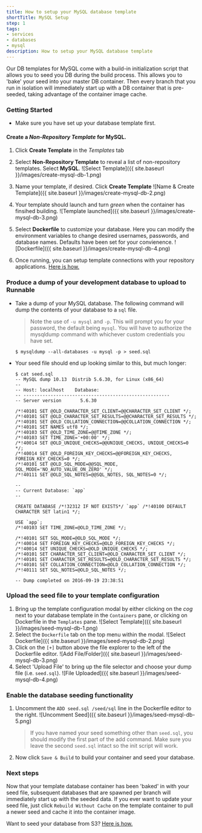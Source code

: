 ```yaml
---
title: How to setup your MySQL database template
shortTitle: MySQL Setup
step: 1
tags:
- services
- databases
- mysql
description: How to setup your MySQL database template
---
```


Our DB templates for MySQL come with a build-in initialization script that allows you
to seed you DB during the build process. This allows you to 'bake' your seed into your master DB
container. Then every branch that you run in isolation will immediately start up with a DB
container that is pre-seeded, taking advantage of the container image cache.

### Getting Started
* Make sure you have set up your database template first.
#### Create a _Non-Repository Template_ for MySQL.
  1. Click __Create Template__ in the _Templates_ tab
  2. Select __Non-Repository Template__ to reveal a list of non-repository templates. Select __MySQL__.
    ![Select Template]({{ site.baseurl }}/images/create-mysql-db-1.png)  

  3. Name your template, if desired. Click __Create Template__
    ![Name & Create Template]({{ site.baseurl }}/images/create-mysql-db-2.png)  

  4. Your template should launch and turn *green* when the container has finsihed building.
    ![Template launched]({{ site.baseurl }}/images/create-mysql-db-3.png)  

  5. Select __Dockerfile__ to customize your database. Here you can modify the environment variables to
  change desired usernames, passwords, and database names. Defaults have been set for your convienence.
    ![Dockerfile]({{ site.baseurl }}/images/create-mysql-db-4.png)  

  6. Once running, you can setup template connections with your repository applications. [Here is how.](/connections/how_to_connect_your_containers.md)


### Produce a dump of your development database to upload to Runnable
* Take a dump of your MySQL database. The following command will dump the contents of your database to a `sql` file.
  > Note the use of `-u mysql` and `-p`. This will prompt you for your password, the default being `mysql`. 
  You will have to authorize the mysqldump command with whichever custom credentials you have set.
  
  ```
  $ mysqldump --all-databases -u mysql -p > seed.sql
  ```  

* Your seed file should end up looking similar to this, but much longer:
    ```
    $ cat seed.sql
    -- MySQL dump 10.13  Distrib 5.6.30, for Linux (x86_64)
    --
    -- Host: localhost    Database:
    -- ------------------------------------------------------
    -- Server version       5.6.30

    /*!40101 SET @OLD_CHARACTER_SET_CLIENT=@@CHARACTER_SET_CLIENT */;
    /*!40101 SET @OLD_CHARACTER_SET_RESULTS=@@CHARACTER_SET_RESULTS */;
    /*!40101 SET @OLD_COLLATION_CONNECTION=@@COLLATION_CONNECTION */;
    /*!40101 SET NAMES utf8 */;
    /*!40103 SET @OLD_TIME_ZONE=@@TIME_ZONE */;
    /*!40103 SET TIME_ZONE='+00:00' */;
    /*!40014 SET @OLD_UNIQUE_CHECKS=@@UNIQUE_CHECKS, UNIQUE_CHECKS=0 */;
    /*!40014 SET @OLD_FOREIGN_KEY_CHECKS=@@FOREIGN_KEY_CHECKS, FOREIGN_KEY_CHECKS=0 */;
    /*!40101 SET @OLD_SQL_MODE=@@SQL_MODE, SQL_MODE='NO_AUTO_VALUE_ON_ZERO' */;
    /*!40111 SET @OLD_SQL_NOTES=@@SQL_NOTES, SQL_NOTES=0 */;

    --
    -- Current Database: `app`
    --

    CREATE DATABASE /*!32312 IF NOT EXISTS*/ `app` /*!40100 DEFAULT CHARACTER SET latin1 */;

    USE `app`;
    /*!40103 SET TIME_ZONE=@OLD_TIME_ZONE */;

    /*!40101 SET SQL_MODE=@OLD_SQL_MODE */;
    /*!40014 SET FOREIGN_KEY_CHECKS=@OLD_FOREIGN_KEY_CHECKS */;
    /*!40014 SET UNIQUE_CHECKS=@OLD_UNIQUE_CHECKS */;
    /*!40101 SET CHARACTER_SET_CLIENT=@OLD_CHARACTER_SET_CLIENT */;
    /*!40101 SET CHARACTER_SET_RESULTS=@OLD_CHARACTER_SET_RESULTS */;
    /*!40101 SET COLLATION_CONNECTION=@OLD_COLLATION_CONNECTION */;
    /*!40111 SET SQL_NOTES=@OLD_SQL_NOTES */;

    -- Dump completed on 2016-09-19 23:38:51
    ```

### Upload the seed file to your template configuration
1. Bring up the template configuration modal by either clicking on the _cog_ next to your database template in the `Containers` pane, or clicking on Dockerfile in the `Templates` pane.
  ![Select Template]({{ site.baseurl }}/images/seed-mysql-db-1.png)  
2. Select the `Dockerfile` tab on the top menu within the modal.
  ![Select Dockerfile]({{ site.baseurl }}/images/seed-mysql-db-2.png)  
3. Click on the `[+]` button above the file explorer to the left of the Dockerfile editor.
  ![Add File/Folder]({{ site.baseurl }}/images/seed-mysql-db-3.png)  
4. Select 'Upload File' to bring up the file selector and choose your dump file (i.e. `seed.sql`).
  ![File Uploaded]({{ site.baseurl }}/images/seed-mysql-db-4.png)  


### Enable the database seeding functionality
1. Uncomment the `ADD seed.sql /seed/sql` line in the Dockerfile editor to the right.
  ![Uncomment Seed]({{ site.baseurl }}/images/seed-mysql-db-5.png)  
    > If you have named your seed something other than `seed.sql`, you should modify the first part of the add command.
    Make sure you leave the second `seed.sql` intact so the init script will work.
2. Now click `Save & Build` to build your container and seed your database.


### Next steps
Now that your template database container has been 'baked' in with your seed file, subsequent databases that are spawned per branch will immediately start up with the seeded data. If you ever want to update your seed file, just click `Rebuild Without Cache` on the template container to pull a newer seed and cache it into the container image.

Want to seed your database from S3? [Here is how.](/reference/upload_seed_from_s3.md)
